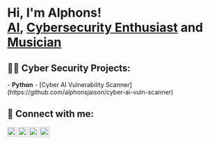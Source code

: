 <h1>Hi, I'm Alphons! <br/><a href="https://github.com/alphonsjaison">AI</a>, <a href="https://www.linkedin.com/in/alphonsjaison/">Cybersecurity 
Enthusiast</a> and <a href="https://www.youtube.com/c/alphonsjaisonmusic">Musician</a></h1>

<h2>👨‍💻 Cyber Security Projects:</h2>
- <b>Python</b>
  - [Cyber AI Vulnerability Scanner](https://github.com/alphonsjaison/cyber-ai-vuln-scanner)

<h2> 🤳 Connect with me:</h2>

[<img align="left" alt="AlphonsJaison | YouTube" width="22px" src="https://cdn.jsdelivr.net/npm/simple-icons@v3/icons/youtube.svg" />][youtube]
[<img align="left" alt="AlphonsJaison | Twitter" width="22px" src="https://cdn.jsdelivr.net/npm/simple-icons@v3/icons/twitter.svg" />][twitter]
[<img align="left" alt="AlphonsJaison | LinkedIn" width="22px" src="https://cdn.jsdelivr.net/npm/simple-icons@v3/icons/linkedin.svg" />][linkedin]
[<img align="left" alt="AlphonsJaison | Instagram" width="22px" src="https://cdn.jsdelivr.net/npm/simple-icons@v3/icons/instagram.svg" />][instagram]

[twitter]: https://twitter.com/alphonsjaison
[youtube]: https://www.youtube.com/c/alphonsjaisonmusic
[instagram]: https://www.instagram.com/alphonsjaisonmusic/
[linkedin]: https://linkedin.com/in/alphonsjaison

